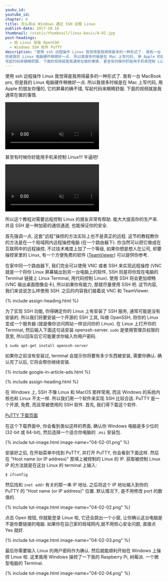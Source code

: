 ```yaml
---
youku_id:
youtube_id:
chapter: 4
title: 怎么样从 Windows 通过 SSH 远程 Linux
publish-date: 2017-10-16
thumbnail: /static/thumbnail/linux-basic/4-02.jpg
post-headings:
  - 给 Linux 安装 OpenSSH
  - Windows SSH 软件 PuTTY
description: "使用 ssh 远程操作 Linux 我觉得是我用得最多的一种形式了. 我有一台 MacBook pro,
但是我的 Linux 电脑硬件稍微好一点. 所以我很多时候是在 Mac 上写代码, 用 Apple 的朋友你懂的, 它的屏幕的确不错,
写起代码来眼睛舒服. 下面的视频就是我通常在做的事情. 甚至有时候你好能用手机来控制 Linux!!! 牛逼吧!"
---
```


使用 ssh 远程操作 Linux 我觉得是我用得最多的一种形式了. 我有一台 MacBook pro,
但是我的 Linux 电脑硬件稍微好一点. 所以我很多时候是在 Mac 上写代码, 用 Apple 的朋友你懂的, 它的屏幕的确不错,
写起代码来眼睛舒服. 下面的视频就是我通常在做的事情.

<video class="tut-content-video" controls loop autoplay muted>
  <source src="/static/results/linux-basic/04-01-01.mp4" type="video/mp4">
  Your browser does not support HTML5 video.
</video>

甚至有时候你好能用手机来控制 Linux!!! 牛逼吧!

<video class="tut-content-video" controls loop autoplay muted>
  <source src="/static/results/linux-basic/04-01-02.mp4" type="video/mp4">
  Your browser does not support HTML5 video.
</video>


所以这个教程对需要远程控制 Linux 的朋友非常有帮助. 能大大提高你的生产率. 并且 SSH 是一种加密的通信通道, 也能保证你的安全.


首先强调一点, 这套"远程"操控的方法实际上也不是真正的远程. 这节的教程教你的方法是在一个局域网内远程操控电脑 (在一个路由器下).
你当然可以把它做成在互联网中的远程操控, 不过技术难度上加了一个等级, 如果你想是想人在公司, 却要操控家里的 Linux, 有一个方便免费的软件 ([TeamViewer](https://www.teamviewer.com)) 可以提供你参考.

在家中同一个路由器下, 我们完全可以使用 VNC 或者 SSH 来实现远程操控 (VNC 就是一个将你 Linux 屏幕输出到另一台电脑上的软件, SSH 则是将你现在电脑的 Terminal 链接上 Linux Terminal, 用代码控制 Linux).
使用 SSH 将会更加顺畅 (VNC 输出桌面图像会卡), 所以如果你有能力, 那就尽量使用 SSH 吧. 这节内容, 我们来说说怎么样使用 SSH. 之后的内容我们接着说 VNC 和 TeamViewer.



{% include assign-heading.html %}

为了实现 SSH 功能, 你得确定你的 Linux 上有安装了 SSH 服务, 通常可能是没有安装的. 所以我们将要安装一个开源的 SSH 工具, 叫做 OpenSSH, 将你的 Linux 变成一个服务器 (就是像你访问网站一样访问你的 Linux).
在 Linux 上打开你的 Terminal, 然后输入下面这句话安装 openssh-server. `sudo` 是使用管理员权限的意思, 所以回车后它可能要求你输入你用户密码.

```shell
$ sudo apt-get install openssh-server
```

如果你之前没有安装过, terminal 会提示你将要有多少东西被安装, 需要你确认. 确认完了以后, 它将会帮你继续安装.







{% include google-in-article-ads.html %}

{% include assign-heading.html %}

在 Windows 上, SSH 不像 Linux 和 MacOS 那样常用, 而且 Windows 的系统内核也和 Linux 不太一样.
所以我们用一个软件来实现 SSH 比较合适. PuTTY 是一个开源, 免费, 而且常被使用的 SSH 软件. 首先, 我们得下载这个软件.

[PuTTY 下载页面](https://www.chiark.greenend.org.uk/~sgtatham/putty/latest.html)

在这个下载界面中, 你会看到类似这样的界面, 确认你 Windows 电脑是多少位的 (32-bit 或 64-bit), 然后选择一个适合你电脑的 `.msi` 安装包.

{% include tut-image.html image-name="04-02-01.png" %}

安装好之后, 在开始菜单中找到 PuTTY, 并打开 PuTTY, 你会看到下面这样. 然后在 "Host name (or IP address)" 那填上被控制的 Linux 的 IP.
获取被控制 Linux IP 的方法就是在这台 Linux 的 terminal 上输入:

```shell
$ ifconfig
```

然后找和 `inet addr` 有关的那一串 IP 地址. 之后将这个 IP 地址输入到你的 PuTTY 的 "Host name (or IP address)" 位置.
默认情况下, 是不用修改 port 的数值的.

{% include tut-image.html image-name="04-02-02.png" %}

点击 Open 按钮, 你就能登录 Linux 啦, 它还会跳出一个小窗, 让你确认这台电脑是不是你要链接的电脑. 如果你在自己家的局域网内,就不用担心安全问题,
直接点 Yes 就好.

{% include tut-image.html image-name="04-02-03.png" %}

最后你需要输入 Linux 的用户密码作为确认. 然后就能顺利开始在 Windows 上操控 Linux 啦.
这里我用 Windows 操控了一下我的 Raspberry Pi, 树莓派. 一个微型电脑的 Terminal.

{% include tut-image.html image-name="04-02-04.png" %}



